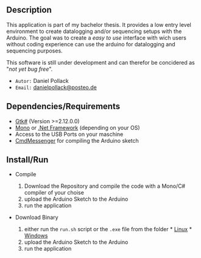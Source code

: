 ## Description
This application is part of my bachelor thesis. It provides a low entry level environment to create datalogging and/or sequencing setups with the Arduino.
The goal was to create a _easy to use_ interface with wich users without coding experience can use the arduino for datalogging and sequencing purposes.

This software is still under development and can therefor be concidered as "_not yet bug free_".

* `Autor:` Daniel Pollack
* `Email:` danielpollack@posteo.de

## Dependencies/Requirements
- [Gtk#](https://github.com/mono/gtk-sharp) (Version >=2.12.0.0)
- [Mono](https://github.com/mono/mono) or [.Net Framework](https://www.microsoft.com/net) (depending on your OS)
- Access to the USB Ports on your maschine
- [CmdMessenger](https://github.com/thijse/Arduino-CmdMessenger) for compiling the Arduino sketch

## Install/Run

* Compile
  1. Download the Repository and compile the code with a Mono/C# compiler of your choise
  2. upload the Arduino Sketch to the Arduino
  3. run the application


* Download Binary
	1. either run the `run.sh` script or the `.exe` file from the folder
      * [Linux](https://github.com/Onkeliroh/DSA/blob/master/DSA_Linux.zip)
      * [Windows](https://github.com/Onkeliroh/DSA/blob/master/DSA_Windows.zip)
	2. upload the Arduino Sketch to the Arduino
	3. run the application
